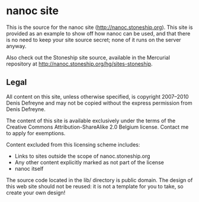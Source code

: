 nanoc site
==========

This is the source for the nanoc site (<http://nanoc.stoneship.org>). This
site is provided as an example to show off how nanoc can be used, and that
there is no need to keep your site source secret; none of it runs on the
server anyway.

Also check out the Stoneship site source, available in the Mercurial
repository at <http://nanoc.stoneship.org/hg/sites-stoneship>.

Legal
-----

All content on this site, unless otherwise specified, is copyright 2007–2010
Denis Defreyne and may not be copied without the express permission from Denis
Defreyne.

The content of this site is available exclusively under the terms of the
Creative Commons Attribution-ShareAlike 2.0 Belgium license. Contact me to
apply for exemptions.

Content excluded from this licensing scheme includes:

* Links to sites outside the scope of nanoc.stoneship.org 
* Any other content explicitly marked as not part of the license 
* nanoc itself 

The source code located in the lib/ directory is public domain. The design of
this web site should not be reused: it is not a template for you to take, so
create your own design!
